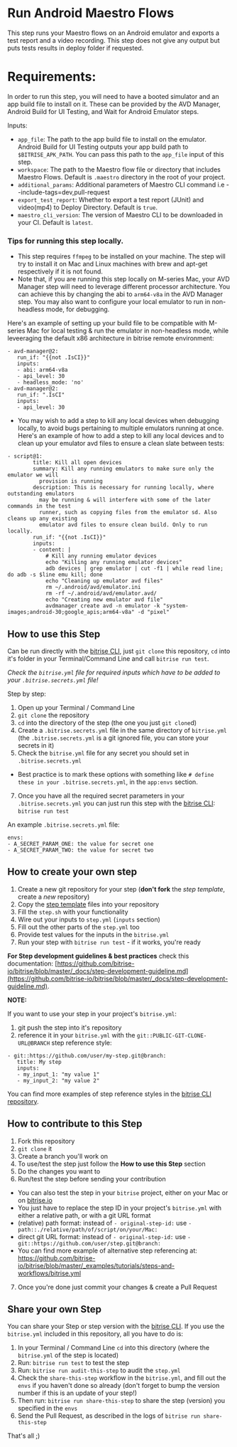 # Run Android Maestro Flows

This step runs your Maestro flows on an Android emulator and exports a test report and a video recording. This step does not give any output but puts tests results in deploy folder if requested.

# Requirements:
In order to run this step, you will need to have a booted simulator and an app build file to install on it. These can be provided by the AVD Manager, Android Build for UI Testing, and Wait for Android Emulator steps.

Inputs:
- `app_file`: The path to the app build file to install on the emulator. Android Build for UI Testing outputs your app build path to `$BITRISE_APK_PATH`. You can pass this path to the `app_file` input of this step.
- `workspace`: The path to the Maestro flow file or directory that includes Maestro Flows. Default is `.maestro` directory in the root of your project.
- `additional_params`: Additional parameters of Maestro CLI command i.e --include-tags=dev,pull-request
- `export_test_report`: Whether to export a test report (JUnit) and video(mp4) to Deploy Directory. Default is `true`.
- `maestro_cli_version`: The version of Maestro CLI to be downloaded in your CI. Default is `latest`.

### Tips for running this step locally.
- This step requires `ffmpeg` to be installed on your machine. The step will try to install it on Mac and Linux machines with brew and apt-get respectively if it is not found.
- Note that, if you are running this step locally on M-series Mac, your AVD Manager step will need to leverage different processor architecture. You can achieve this by changing the abi to `arm64-v8a` in the AVD Manager step. You may also want to configure your local emulator to run in non-headless mode, for debugging.  

Here's an example of setting up your build file to be compatible with M-series Mac for local testing & run the emulator in non-headless mode, while leveeraging the default x86 architecture in bitrise remote environment:

```
- avd-manager@2:
   run_if: "{{not .IsCI}}"
   inputs:
   - abi: arm64-v8a
   - api_level: 30
   - headless_mode: 'no'
- avd-manager@2:
   run_if: ".IsCI"
   inputs:
   - api_level: 30
```

- You may wish to add a step to kill any local devices when debugging locally, to avoid bugs pertaining to multiple emulators running at once. Here's an example of how to add a step to kill any local devices and to clean up your emulator avd files to ensure a clean slate between tests:

```
- script@1:
        title: Kill all open devices
        summary: Kill any running emulators to make sure only the emulator we will
          provision is running
        description: This is necessary for running locally, where outstanding emulators
          may be running & will interfere with some of the later commands in the test
          runner, such as copying files from the emulator sd. Also cleans up any existing
          emulator avd files to ensure clean build. Only to run locally.
        run_if: "{{not .IsCI}}"
        inputs:
        - content: |
            # Kill any running emulator devices
            echo "Killing any running emulator devices"
            adb devices | grep emulator | cut -f1 | while read line; do adb -s $line emu kill; done
            echo "Cleaning up emulator avd files"
            rm ~/.android/avd/emulator.ini
            rm -rf ~/.android/avd/emulator.avd/
            echo "Creating new emulator avd file"
            avdmanager create avd -n emulator -k "system-images;android-30;google_apis;arm64-v8a" -d "pixel"
```

## How to use this Step

Can be run directly with the [bitrise CLI](https://github.com/bitrise-io/bitrise),
just `git clone` this repository, `cd` into it's folder in your Terminal/Command Line
and call `bitrise run test`.

*Check the `bitrise.yml` file for required inputs which have to be
added to your `.bitrise.secrets.yml` file!*

Step by step:

1. Open up your Terminal / Command Line
2. `git clone` the repository
3. `cd` into the directory of the step (the one you just `git clone`d)
5. Create a `.bitrise.secrets.yml` file in the same directory of `bitrise.yml`
   (the `.bitrise.secrets.yml` is a git ignored file, you can store your secrets in it)
6. Check the `bitrise.yml` file for any secret you should set in `.bitrise.secrets.yml`
  * Best practice is to mark these options with something like `# define these in your .bitrise.secrets.yml`, in the `app:envs` section.
7. Once you have all the required secret parameters in your `.bitrise.secrets.yml` you can just run this step with the [bitrise CLI](https://github.com/bitrise-io/bitrise): `bitrise run test`

An example `.bitrise.secrets.yml` file:

```
envs:
- A_SECRET_PARAM_ONE: the value for secret one
- A_SECRET_PARAM_TWO: the value for secret two
```

## How to create your own step

1. Create a new git repository for your step (**don't fork** the *step template*, create a *new* repository)
2. Copy the [step template](https://github.com/bitrise-steplib/step-template) files into your repository
3. Fill the `step.sh` with your functionality
4. Wire out your inputs to `step.yml` (`inputs` section)
5. Fill out the other parts of the `step.yml` too
6. Provide test values for the inputs in the `bitrise.yml`
7. Run your step with `bitrise run test` - if it works, you're ready

__For Step development guidelines & best practices__ check this documentation: [https://github.com/bitrise-io/bitrise/blob/master/_docs/step-development-guideline.md](https://github.com/bitrise-io/bitrise/blob/master/_docs/step-development-guideline.md).

**NOTE:**

If you want to use your step in your project's `bitrise.yml`:

1. git push the step into it's repository
2. reference it in your `bitrise.yml` with the `git::PUBLIC-GIT-CLONE-URL@BRANCH` step reference style:

```
- git::https://github.com/user/my-step.git@branch:
   title: My step
   inputs:
   - my_input_1: "my value 1"
   - my_input_2: "my value 2"
```

You can find more examples of step reference styles
in the [bitrise CLI repository](https://github.com/bitrise-io/bitrise/blob/master/_examples/tutorials/steps-and-workflows/bitrise.yml#L65).

## How to contribute to this Step

1. Fork this repository
2. `git clone` it
3. Create a branch you'll work on
4. To use/test the step just follow the **How to use this Step** section
5. Do the changes you want to
6. Run/test the step before sending your contribution
  * You can also test the step in your `bitrise` project, either on your Mac or on [bitrise.io](https://www.bitrise.io)
  * You just have to replace the step ID in your project's `bitrise.yml` with either a relative path, or with a git URL format
  * (relative) path format: instead of `- original-step-id:` use `- path::./relative/path/of/script/on/your/Mac:`
  * direct git URL format: instead of `- original-step-id:` use `- git::https://github.com/user/step.git@branch:`
  * You can find more example of alternative step referencing at: https://github.com/bitrise-io/bitrise/blob/master/_examples/tutorials/steps-and-workflows/bitrise.yml
7. Once you're done just commit your changes & create a Pull Request


## Share your own Step

You can share your Step or step version with the [bitrise CLI](https://github.com/bitrise-io/bitrise). If you use the `bitrise.yml` included in this repository, all you have to do is:

1. In your Terminal / Command Line `cd` into this directory (where the `bitrise.yml` of the step is located)
1. Run: `bitrise run test` to test the step
1. Run: `bitrise run audit-this-step` to audit the `step.yml`
1. Check the `share-this-step` workflow in the `bitrise.yml`, and fill out the
   `envs` if you haven't done so already (don't forget to bump the version number if this is an update
   of your step!)
1. Then run: `bitrise run share-this-step` to share the step (version) you specified in the `envs`
1. Send the Pull Request, as described in the logs of `bitrise run share-this-step`

That's all ;)
